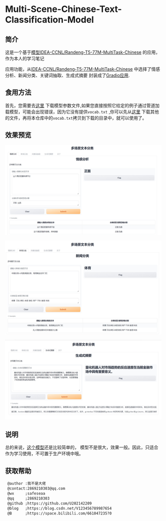 # Multi-Scene-Chinese-Text-Classification-Model

## 简介

这是一个基于[模型IDEA-CCNL/Randeng-T5-77M-MultiTask-Chinese](https://huggingface.co/IDEA-CCNL/Randeng-T5-77M-MultiTask-Chinese)
的应用，作为本人的学习笔记

应用功能，从[IDEA-CCNL/Randeng-T5-77M-MultiTask-Chinese](https://huggingface.co/IDEA-CCNL/Randeng-T5-77M-MultiTask-Chinese)
中选择了情感分析、新闻分类、关键词抽取、生成式摘要 封装成了[Gradio应用](https://www.gradio.app/docs).

## 食用方法

首先，您需要去[这里](https://huggingface.co/IDEA-CCNL/Randeng-T5-77M-MultiTask-Chinese/tree/main)
下载模型参数文件,如果您直接按照它给定的例子通过管道加载模型，可能会出现错误，因为它没有提供```vocab.txt```
,你可以先从[这里](https://huggingface.co/IDEA-CCNL/Randeng-T5-77M-MultiTask-Chinese/tree/main)
下载其他的文件，再将本仓库中的```vocab.txt```拷贝到下载的目录中，就可以使用了。

## 效果预览

![预览1](images/1.png)

![预览2](images/2.png)

![预览3](images/3.png)


## 说明
总的来说，[这个模型](https://huggingface.co/IDEA-CCNL/Randeng-T5-77M-MultiTask-Chinese)还是比较简单的，
模型不是很大，效果一般。因此，只适合作为学习使用，不可置于生产环境中哦。

## 获取帮助
```text
 @author :我不是大佬 
 @contact:2869210303@qq.com
 @wx     ;safeseaa
 @qq     ;2869210303
 @github ;https://github.com/U202142209
 @blog   ;https://blog.csdn.net/V123456789987654
 @B      ;https://space.bilibili.com/661047235?0
```